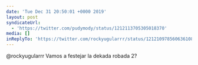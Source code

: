 ```yaml
---
date: 'Tue Dec 31 20:50:01 +0000 2019'
layout: post
syndicateUrl:
  - 'https://twitter.com/pudymody/status/1212113705305018370'
media: []
inReplyTo: 'https://twitter.com/rockyugularrr/status/1212109785606361088'
---
```

@rockyugularrr Vamos a festejar la dekada robada 2?